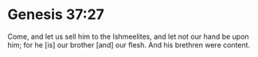 # Genesis 37:27

Come, and let us sell him to the Ishmeelites, and let not our hand be upon him; for he [is] our brother [and] our flesh. And his brethren were content.